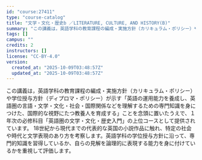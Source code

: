 ```yaml
---
id: "course:27411"
type: "course-catalog"
title: "文学・文化・歴史b ／LITERATURE, CULTURE, AND HISTORY(B)"
summary: "この講義は，英語学科の教育課程の編成・実施方針（カリキュラム・ポリシー）や学位授与方針（ディプロマ・ポリシー）が示す「英語の運用能力を養成し、英語圏の言語・文学・文化・社会・国際関係などを理解するための専門知識を身につけた、国際的な視野にた…"
tags: []
campus: ""
credits: 2
instructors: []
license: "CC-BY-4.0"
version:
  created_at: "2025-10-09T03:48:57Z"
  updated_at: "2025-10-09T03:48:57Z"
---
```

この講義は，英語学科の教育課程の編成・実施方針（カリキュラム・ポリシー）や学位授与方針（ディプロマ・ポリシー）が示す「英語の運用能力を養成し、英語圏の言語・文学・文化・社会・国際関係などを理解するための専門知識を身につけた、国際的な視野にたつ教養人を育成する」ことを念頭に置いたうえで、１年次の必修科目「英語圏の文学・文化・歴史入門」の上位コースとして提供されています。 18世紀から現代までの代表的な英国の小説作品に触れ、特定の社会や時代と文学表現のあり方を考察します。英語学科の学位授与方針に沿って、専門的知識を習得しているか、自らの見解を論理的に表現する能力を身に付けているかを重視して評価します。
